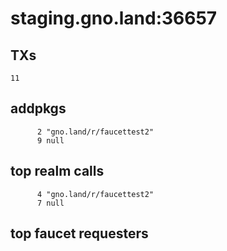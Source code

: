 # staging.gno.land:36657

## TXs
```
11
```

## addpkgs
```
      2 "gno.land/r/faucettest2"
      9 null
```

## top realm calls
```
      4 "gno.land/r/faucettest2"
      7 null
```

## top faucet requesters
```
```


